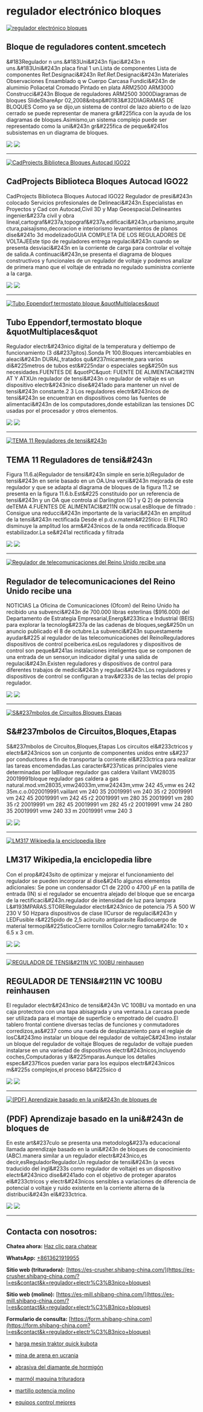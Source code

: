 # regulador electrónico bloques

<a href="https://swt.shibang-china.com/?l=es&img&k=regulador+electr%C3%B3nico+bloques" target="_blank">![regulador electrónico bloques](http://static.shibang-china.com/all-800x300/1184.jpg)</a>

## Bloque de reguladores content.smcetech
&#183Regulador n uns.&#183Uni&#243n fijaci&#243n n uns.&#183Uni&#243n placa final 1 un.Lista de componentes Lista de componentes Ref.Designaci&#243n Ref.Ref.Designaci&#243n Materiales Observaciones Ensamblado q w Cuerpo Carcasa Fundici&#243n de alumimio Poliacetal Cromado Pintado en plata ARM2500 ARM3000 Construcci&#243n Bloque de reguladores ARM2500 3000Diagramas de bloques SlideShareApr 02,2008&nbsp&#0183&#32DIAGRAMAS DE BLOQUES Como ya se dijo,un sistema de control de lazo abierto o de lazo cerrado se puede representar de manera gr&#225fica con la ayuda de los diagramas de bloques.Asimismo,un sistema complejo puede ser representado como la uni&#243n gr&#225fica de peque&#241os subsistemas en un diagrama de bloques.


<a href="https://whatsapp.shibangsoft.com/WhatsApp.php" target="_blank" title="WhatsApp">![](http://static.shibang-china.com/icon/whatsapp.png)</a> <a href="https://swt.shibang-china.com/?l=es&icon&k=regulador+electr%C3%B3nico+bloques" target="_blank">![](http://static.shibang-china.com/icon/chat-es.png)</a>

---

<a href="https://swt.shibang-china.com/?l=es&img&k=regulador+electr%C3%B3nico+bloques" target="_blank">![CadProjects Biblioteca Bloques Autocad IGO22](http://static.shibang-china.com/all-800x300/728.jpg)</a>

## CadProjects Biblioteca Bloques Autocad IGO22
CadProjects Biblioteca Bloques Autocad IGO22 Regulador de presi&#243n colocado Servicios profesionales de Delineaci&#243n.Especialistas en Proyectos y Cad con Autocad,Civil 3D y Map Geoespacial.Delineantes ingenier&#237a civil y obra lineal,cartograf&#237a,topograf&#237a,edificaci&#243n,urbanismo,arquitectura,paisajismo,decoracion e interiorismo levantamientos de planos dise&#241o 3d modelizadoGUIA COMPLETA DE LOS REGULADORES DE VOLTAJEEste tipo de reguladores entrega regulaci&#243n cuando se presenta desviaci&#243n en la corriente de carga para controlar el voltaje de salida.A continuaci&#243n,se presenta el diagrama de bloques constructivos y funcionales de un regulador de voltaje y podemos analizar de primera mano que el voltaje de entrada no regulado suministra corriente a la carga.


<a href="https://whatsapp.shibangsoft.com/WhatsApp.php" target="_blank" title="WhatsApp">![](http://static.shibang-china.com/icon/whatsapp.png)</a> <a href="https://swt.shibang-china.com/?l=es&icon&k=regulador+electr%C3%B3nico+bloques" target="_blank">![](http://static.shibang-china.com/icon/chat-es.png)</a>

---

<a href="https://swt.shibang-china.com/?l=es&img&k=regulador+electr%C3%B3nico+bloques" target="_blank">![Tubo Eppendorf,termostato bloque &quotMultiplaces&quot](http://static.shibang-china.com/all-800x300/1106.jpg)</a>

## Tubo Eppendorf,termostato bloque &quotMultiplaces&quot
Regulador electr&#243nico digital de la temperatura y deltiempo de funcionamiento (3 d&#237gitos).Sonda Pt 100.Bloques intercambiables en aleaci&#243n DURAL,tratados qu&#237micamente,para varios di&#225metros de tubos est&#225ndar o especiales seg&#250n sus necesidades.FUENTES DE &quotPC&quot: FUENTE DE ALIMENTACI&#211N AT Y ATXUn regulador de tensi&#243n o regulador de voltaje es un dispositivo electr&#243nico dise&#241ado para mantener un nivel de tensi&#243n constante.2 3 Los reguladores electr&#243nicos de tensi&#243n se encuentran en dispositivos como las fuentes de alimentaci&#243n de los computadores,donde estabilizan las tensiones DC usadas por el procesador y otros elementos.


<a href="https://whatsapp.shibangsoft.com/WhatsApp.php" target="_blank" title="WhatsApp">![](http://static.shibang-china.com/icon/whatsapp.png)</a> <a href="https://swt.shibang-china.com/?l=es&icon&k=regulador+electr%C3%B3nico+bloques" target="_blank">![](http://static.shibang-china.com/icon/chat-es.png)</a>

---

<a href="https://swt.shibang-china.com/?l=es&img&k=regulador+electr%C3%B3nico+bloques" target="_blank">![TEMA 11 Reguladores de tensi&#243n](http://static.shibang-china.com/all-800x300/109.jpg)</a>

## TEMA 11 Reguladores de tensi&#243n
Figura 11.6.a)Regulador de tensi&#243n simple en serie.b)Regulador de tensi&#243n en serie basado en un OA.Una versi&#243n mejorada de este regulador y que se adapta al diagrama de bloques de la figura 11.2 se presenta en la figura 11.6.b.Est&#225 constituido por un referencia de tensi&#243n y un OA que controla al Darlington (Q 1 y Q 2) de potencia deTEMA 4.FUENTES DE ALIMENTACI&#211N ocw.usal.esBloque de filtrado : Consigue una reducci&#243n importante de la variaci&#243n en amplitud de la tensi&#243n rectificada Desde el p.d.v.matem&#225tico: El FILTRO disminuye la amplitud los arm&#243nicos de la onda rectificada.Bloque estabilizador.La se&#241al rectificada y filtrada


<a href="https://whatsapp.shibangsoft.com/WhatsApp.php" target="_blank" title="WhatsApp">![](http://static.shibang-china.com/icon/whatsapp.png)</a> <a href="https://swt.shibang-china.com/?l=es&icon&k=regulador+electr%C3%B3nico+bloques" target="_blank">![](http://static.shibang-china.com/icon/chat-es.png)</a>

---

<a href="https://swt.shibang-china.com/?l=es&img&k=regulador+electr%C3%B3nico+bloques" target="_blank">![Regulador de telecomunicaciones del Reino Unido recibe una](http://static.shibang-china.com/all-800x300/911.jpg)</a>

## Regulador de telecomunicaciones del Reino Unido recibe una
NOTICIAS La Oficina de Comunicaciones (Ofcom) del Reino Unido ha recibido una subvenci&#243n de 700.000 libras esterlinas ($916.000) del Departamento de Estrategia Empresarial,Energ&#233tica e Industrial (BEIS) para explorar la tecnolog&#237a de las cadenas de bloques,seg&#250n un anuncio publicado el 8 de octubre.La subvenci&#243n supuestamente ayudar&#225 al regulador de las telecomunicaciones del ReinoReguladores dispositivos de control pceiberica.esLos reguladores y dispositivos de control son peque&#241as instalaciones inteligentes que se componen de una entrada de un sensor,un indicador digital y una salida de regulaci&#243n.Existen reguladores y dispositivos de control para diferentes trabajos de medici&#243n y regulaci&#243n.Los reguladores y dispositivos de control se configuran a trav&#233s de las teclas del propio regulador.


<a href="https://whatsapp.shibangsoft.com/WhatsApp.php" target="_blank" title="WhatsApp">![](http://static.shibang-china.com/icon/whatsapp.png)</a> <a href="https://swt.shibang-china.com/?l=es&icon&k=regulador+electr%C3%B3nico+bloques" target="_blank">![](http://static.shibang-china.com/icon/chat-es.png)</a>

---

<a href="https://swt.shibang-china.com/?l=es&img&k=regulador+electr%C3%B3nico+bloques" target="_blank">![S&#237mbolos de Circuitos,Bloques,Etapas](http://static.shibang-china.com/all-800x300/182.jpg)</a>

## S&#237mbolos de Circuitos,Bloques,Etapas
S&#237mbolos de Circuitos,Bloques,Etapas Los circuitos el&#233ctricos y electr&#243nicos son un conjunto de componentes unidos entre s&#237 por conductores a fin de transportar la corriente el&#233ctrica para realizar las tareas encomendadas.Las caracter&#237sticas principales viene determinadas por laBloque regulador gas caldera Vaillant VM28035 20019991bloque regulador gas caldera a gas natural.mod.vm28035,vmw24033m,vmw24243m,vmw 242 45,vmw es 242 35m.c.o.0020019991.vaillant vm 240 35 20019991 vm 240 35 r2 20019991 vm 242 45 20019991 vm 242 45 r2 20019991 vm 280 35 20019991 vm 280 35 r2 20019991 vm 282 45 20019991 vm 282 45 r2 20019991 vmw 24 280 35 20019991 vmw 240 33 m 20019991 vmw 240 3


<a href="https://whatsapp.shibangsoft.com/WhatsApp.php" target="_blank" title="WhatsApp">![](http://static.shibang-china.com/icon/whatsapp.png)</a> <a href="https://swt.shibang-china.com/?l=es&icon&k=regulador+electr%C3%B3nico+bloques" target="_blank">![](http://static.shibang-china.com/icon/chat-es.png)</a>

---

<a href="https://swt.shibang-china.com/?l=es&img&k=regulador+electr%C3%B3nico+bloques" target="_blank">![LM317 Wikipedia,la enciclopedia libre](http://static.shibang-china.com/all-800x300/68.jpg)</a>

## LM317 Wikipedia,la enciclopedia libre
Con el prop&#243sito de optimizar y mejorar el funcionamiento del regulador se pueden incorporar al dise&#241o algunos elementos adicionales: Se pone un condensador C1 de 2200 o 4700 μF en la patilla de entrada (IN) si el regulador se encuentra alejado del bloque que se encarga de la rectificaci&#243n.regulador de intensidad de luz para lampara L&#193MPARAS.STORERegulador electr&#243nico de potencia 75 A 500 W 230 V 50 Hzpara dispositivos de clase IICursor de regulaci&#243n y LEDFusible r&#225pido de 2,5 acircuito antiparasite Radiocuerpo de material termopl&#225sticoCierre tornillos Color:negro tama&#241o: 10 x 6.5 x 3 cm.


<a href="https://whatsapp.shibangsoft.com/WhatsApp.php" target="_blank" title="WhatsApp">![](http://static.shibang-china.com/icon/whatsapp.png)</a> <a href="https://swt.shibang-china.com/?l=es&icon&k=regulador+electr%C3%B3nico+bloques" target="_blank">![](http://static.shibang-china.com/icon/chat-es.png)</a>

---

<a href="https://swt.shibang-china.com/?l=es&img&k=regulador+electr%C3%B3nico+bloques" target="_blank">![REGULADOR DE TENSI&#211N VC 100BU reinhausen](http://static.shibang-china.com/all-800x300/495.jpg)</a>

## REGULADOR DE TENSI&#211N VC 100BU reinhausen
El regulador electr&#243nico de tensi&#243n VC 100BU va montado en una caja protectora con una tapa abisagrada y una ventana.La carcasa puede ser utilizada para el montaje de superficie o empotrado del cuadro.El tablero frontal contiene diversas teclas de funciones y conmutadores corredizos,as&#237 como una rueda de desplazamiento para el reglaje de losC&#243mo instalar un bloque del regulador de voltajeC&#243mo instalar un bloque del regulador de voltaje Bloques de regulador de voltaje pueden instalarse en una variedad de dispositivos electr&#243nicos,incluyendo coches,Computadoras y l&#225mparas.Aunque los detalles espec&#237ficos pueden variar para los equipos electr&#243nicos m&#225s complejos,el proceso b&#225sico d


<a href="https://whatsapp.shibangsoft.com/WhatsApp.php" target="_blank" title="WhatsApp">![](http://static.shibang-china.com/icon/whatsapp.png)</a> <a href="https://swt.shibang-china.com/?l=es&icon&k=regulador+electr%C3%B3nico+bloques" target="_blank">![](http://static.shibang-china.com/icon/chat-es.png)</a>

---

<a href="https://swt.shibang-china.com/?l=es&img&k=regulador+electr%C3%B3nico+bloques" target="_blank">![(PDF) Aprendizaje basado en la uni&#243n de bloques de](http://static.shibang-china.com/all-800x300/761.jpg)</a>

## (PDF) Aprendizaje basado en la uni&#243n de bloques de
En este art&#237culo se presenta una metodolog&#237a educacional llamada aprendizaje basado en la uni&#243n de bloques de conocimiento (ABC).manera similar a un regulador electr&#243nico,es decir,esReguladorRegulador.Un regulador de tensi&#243n (a veces traducido del ingl&#233s como regulador de voltaje) es un dispositivo electr&#243nico dise&#241ado con el objetivo de proteger aparatos el&#233ctricos y electr&#243nicos sensibles a variaciones de diferencia de potencial o voltaje y ruido existente en la corriente alterna de la distribuci&#243n el&#233ctrica.


<a href="https://whatsapp.shibangsoft.com/WhatsApp.php" target="_blank" title="WhatsApp">![](http://static.shibang-china.com/icon/whatsapp.png)</a> <a href="https://swt.shibang-china.com/?l=es&icon&k=regulador+electr%C3%B3nico+bloques" target="_blank">![](http://static.shibang-china.com/icon/chat-es.png)</a>

---
## Contacta con nosotros:

**Chatea ahora:** [Haz clic para chatear](https://swt.shibang-china.com?l=es&contact&k=regulador+electr%C3%B3nico+bloques)

**WhatsApp:**  [+8613621919955](https://whatsapp.shibangsoft.com/WhatsApp.php)

**Sitio web (trituradora):** [https://es-crusher.shibang-china.com/](https://es-crusher.shibang-china.com/?l=es&contact&k=regulador+electr%C3%B3nico+bloques)

**Sitio web (molino):** [https://es-mill.shibang-china.com/](https://es-mill.shibang-china.com/?l=es&contact&k=regulador+electr%C3%B3nico+bloques)

**Formulario de consulta:** [https://form.shibang-china.com](https://form.shibang-china.com?l=es&contact&k=regulador+electr%C3%B3nico+bloques)

* [harga mesin traktor quick kubota](../76/harga%20mesin%20traktor%20quick%20kubota.md)

* [mina de arena en ucrania](../76/mina%20de%20arena%20en%20ucrania.md)

* [abrasiva del diamante de hormigón](../80/abrasiva%20del%20diamante%20de%20hormig%C3%B3n.md)

* [marmól maquina trituradora](../72/marm%C3%B3l%20maquina%20trituradora.md)

* [martillo potencia molino](../79/martillo%20potencia%20molino.md)

* [equipos control mejores](../66/equipos%20control%20mejores.md)